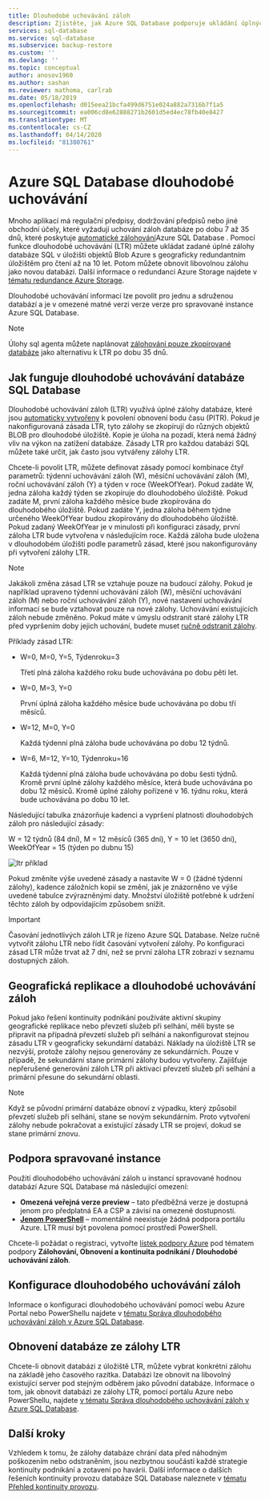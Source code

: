 ```yaml
---
title: Dlouhodobé uchovávání záloh
description: Zjistěte, jak Azure SQL Database podporuje ukládání úplných záloh databáze po dobu až 10 let prostřednictvím zásad dlouhodobého uchovávání informací.
services: sql-database
ms.service: sql-database
ms.subservice: backup-restore
ms.custom: ''
ms.devlang: ''
ms.topic: conceptual
author: anosov1960
ms.author: sashan
ms.reviewer: mathoma, carlrab
ms.date: 05/18/2019
ms.openlocfilehash: d015eea21bcfa499d6751e024a882a7316b7f1a5
ms.sourcegitcommit: ea006cd8e62888271b2601d5ed4ec78fb40e8427
ms.translationtype: MT
ms.contentlocale: cs-CZ
ms.lasthandoff: 04/14/2020
ms.locfileid: "81380761"
---
```

# <a name="azure-sql-database-long-term-retention"></a>Azure SQL Database dlouhodobé uchovávání

Mnoho aplikací má regulační předpisy, dodržování předpisů nebo jiné obchodní účely, které vyžadují uchování záloh databáze po dobu 7 až 35 dnů, které poskytuje [automatické zálohování](sql-database-automated-backups.md)Azure SQL Database . Pomocí funkce dlouhodobé uchovávání (LTR) můžete ukládat zadané úplné zálohy databáze SQL v úložišti objektů Blob Azure s geograficky redundantním úložištěm pro čtení až na 10 let. Potom můžete obnovit libovolnou zálohu jako novou databázi. Další informace o redundanci Azure Storage najdete v [tématu redundance Azure Storage](../storage/common/storage-redundancy.md). 

Dlouhodobé uchovávání informací lze povolit pro jednu a sdruženou databází a je v omezené matné verzi verze verze pro spravované instance Azure SQL Database. 

> [!NOTE]
> Úlohy sql agenta můžete naplánovat [zálohování pouze zkopírované databáze](https://docs.microsoft.com/sql/relational-databases/backup-restore/copy-only-backups-sql-server) jako alternativu k LTR po dobu 35 dnů.


## <a name="how-sql-database-long-term-retention-works"></a>Jak funguje dlouhodobé uchovávání databáze SQL Database

Dlouhodobé uchovávání záloh (LTR) využívá úplné zálohy databáze, které jsou [automaticky vytvořeny](sql-database-automated-backups.md) k povolení obnovení bodu času (PITR). Pokud je nakonfigurovaná zásada LTR, tyto zálohy se zkopírují do různých objektů BLOB pro dlouhodobé úložiště. Kopie je úloha na pozadí, která nemá žádný vliv na výkon na zatížení databáze. Zásady LTR pro každou databázi SQL můžete také určit, jak často jsou vytvářeny zálohy LTR.

Chcete-li povolit LTR, můžete definovat zásady pomocí kombinace čtyř parametrů: týdenní uchovávání záloh (W), měsíční uchovávání záloh (M), roční uchovávání záloh (Y) a týden v roce (WeekOfYear). Pokud zadáte W, jedna záloha každý týden se zkopíruje do dlouhodobého úložiště. Pokud zadáte M, první záloha každého měsíce bude zkopírována do dlouhodobého úložiště. Pokud zadáte Y, jedna záloha během týdne určeného WeekOfYear budou zkopírovány do dlouhodobého úložiště. Pokud zadaný WeekOfYear je v minulosti při konfiguraci zásady, první záloha LTR bude vytvořena v následujícím roce. Každá záloha bude uložena v dlouhodobém úložišti podle parametrů zásad, které jsou nakonfigurovány při vytvoření zálohy LTR.

> [!NOTE]
> Jakákoli změna zásad LTR se vztahuje pouze na budoucí zálohy. Pokud je například upraveno týdenní uchovávání záloh (W), měsíční uchovávání záloh (M) nebo roční uchovávání záloh (Y), nové nastavení uchovávání informací se bude vztahovat pouze na nové zálohy. Uchovávání existujících záloh nebude změněno. Pokud máte v úmyslu odstranit staré zálohy LTR před vypršením doby jejich uchování, budete muset [ručně odstranit zálohy](https://docs.microsoft.com/azure/sql-database/sql-database-long-term-backup-retention-configure#delete-ltr-backups).
> 

Příklady zásad LTR:

-  W=0, M=0, Y=5, Týdenroku=3

   Třetí plná záloha každého roku bude uchovávána po dobu pěti let.
   
- W=0, M=3, Y=0

   První úplná záloha každého měsíce bude uchovávána po dobu tří měsíců.

- W=12, M=0, Y=0

   Každá týdenní plná záloha bude uchovávána po dobu 12 týdnů.

- W=6, M=12, Y=10, Týdenroku=16

   Každá týdenní plná záloha bude uchovávána po dobu šesti týdnů. Kromě první úplné zálohy každého měsíce, která bude uchovávána po dobu 12 měsíců. Kromě úplné zálohy pořízené v 16. týdnu roku, která bude uchovávána po dobu 10 let. 

Následující tabulka znázorňuje kadenci a vypršení platnosti dlouhodobých záloh pro následující zásady:

W = 12 týdnů (84 dní), M = 12 měsíců (365 dní), Y = 10 let (3650 dní), WeekOfYear = 15 (týden po dubnu 15)

   ![ltr příklad](./media/sql-database-long-term-retention/ltr-example.png)



Pokud změníte výše uvedené zásady a nastavíte W = 0 (žádné týdenní zálohy), kadence záložních kopií se změní, jak je znázorněno ve výše uvedené tabulce zvýrazněnými daty. Množství úložiště potřebné k udržení těchto záloh by odpovídajícím způsobem snížit. 

> [!IMPORTANT]
> Časování jednotlivých záloh LTR je řízeno Azure SQL Database. Nelze ručně vytvořit zálohu LTR nebo řídit časování vytvoření zálohy. Po konfiguraci zásad LTR může trvat až 7 dní, než se první záloha LTR zobrazí v seznamu dostupných záloh.  
> 

## <a name="geo-replication-and-long-term-backup-retention"></a>Geografická replikace a dlouhodobé uchovávání záloh

Pokud jako řešení kontinuity podnikání používáte aktivní skupiny geografické replikace nebo převzetí služeb při selhání, měli byste se připravit na případná převzetí služeb při selhání a nakonfigurovat stejnou zásadu LTR v geograficky sekundární databázi. Náklady na úložiště LTR se nezvýší, protože zálohy nejsou generovány ze sekundárních. Pouze v případě, že sekundární stane primární zálohy budou vytvořeny. Zajišťuje nepřerušené generování záloh LTR při aktivaci převzetí služeb při selhání a primární přesune do sekundární oblasti. 

> [!NOTE]
> Když se původní primární databáze obnoví z výpadku, který způsobil převzetí služeb při selhání, stane se novým sekundárním. Proto vytvoření zálohy nebude pokračovat a existující zásady LTR se projeví, dokud se stane primární znovu. 

## <a name="managed-instance-support"></a>Podpora spravované instance

Použití dlouhodobého uchovávání záloh u instancí spravované hodnou databází Azure SQL Database má následující omezení:

- **Omezená veřejná verze preview** – tato předběžná verze je dostupná jenom pro předplatná EA a CSP a závisí na omezené dostupnosti.  
- [**Jenom PowerShell**](sql-database-managed-instance-long-term-backup-retention-configure.md) – momentálně neexistuje žádná podpora portálu Azure. LTR musí být povolena pomocí prostředí PowerShell. 

Chcete-li požádat o registraci, vytvořte [lístek podpory Azure](https://azure.microsoft.com/support/create-ticket/) pod tématem podpory **Zálohování, Obnovení a kontinuita podnikání / Dlouhodobé uchovávání záloh**.


## <a name="configure-long-term-backup-retention"></a>Konfigurace dlouhodobého uchovávání záloh

Informace o konfiguraci dlouhodobého uchovávání pomocí webu Azure Portal nebo PowerShellu najdete v [tématu Správa dlouhodobého uchovávání záloh v Azure SQL Database](sql-database-long-term-backup-retention-configure.md).

## <a name="restore-database-from-ltr-backup"></a>Obnovení databáze ze zálohy LTR

Chcete-li obnovit databázi z úložiště LTR, můžete vybrat konkrétní zálohu na základě jeho časového razítka. Databázi lze obnovit na libovolný existující server pod stejným odběrem jako původní databáze. Informace o tom, jak obnovit databázi ze zálohy LTR, pomocí portálu Azure nebo PowerShellu, najdete [v tématu Správa dlouhodobého uchovávání záloh v Azure SQL Database](sql-database-long-term-backup-retention-configure.md).

## <a name="next-steps"></a>Další kroky

Vzhledem k tomu, že zálohy databáze chrání data před náhodným poškozením nebo odstraněním, jsou nezbytnou součástí každé strategie kontinuity podnikání a zotavení po havárii. Další informace o dalších řešeních kontinuity provozu databáze SQL Database naleznete v [tématu Přehled kontinuity provozu](sql-database-business-continuity.md).
